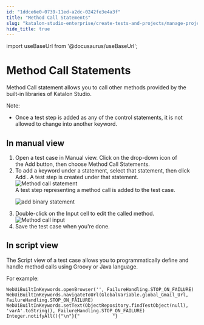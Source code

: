 ```yaml
---
id: "1ddce6e0-0739-11ed-a2dc-0242fe3e4a3f"
title: "Method Call Statements"
slug: "katalon-studio-enterprise/create-tests-and-projects/manage-projects/statements/method-call-statements"
hide_title: true
---
```

import useBaseUrl from '@docusaurus/useBaseUrl';


# <a id="concept-3836" class="anchor_top_offset"/><a id="ariaid-title1" class="anchor_top_offset"/>Method Call Statements

<p xmlns="http://www.w3.org/1999/xhtml" className="p">Method Call statement allows you to call other methods provided by the built-in libraries of <span className="ph">Katalon Studio</span>.</p> 
<div xmlns="http://www.w3.org/1999/xhtml" className="p"><div className="note note note_note"><span className="note__title">Note:</span> <ul className="ul"><li className="li"><p className="p">Once a test step is added as any of the control statements, it is not allowed to change into another keyword.</p></li></ul></div></div>

## <a id="task-5575" class="anchor_top_offset"/>In manual view

<ol xmlns="http://www.w3.org/1999/xhtml" className="ol steps"><li className="li step stepexpand"><span className="ph cmd">Open a test case in&nbsp;<span className="ph uicontrol">Manual</span>&nbsp;view. Click on the drop-down icon of the&nbsp;<span className="ph uicontrol">Add</span> button, then choose <span className="ph uicontrol">Method Call Statements</span>.</span></li><li className="li step stepexpand"><span className="ph cmd">To add a keyword under a statement, select that statement, then click <span className="ph uicontrol">Add</span> . A test step is created under that statement.</span><div className="itemgroup info"><img className="image" width={300} src={useBaseUrl("/1dea2d50-0739-11ed-a2dc-0242fe3e4a3f.png")} alt="Method call statement" /></div><div className="itemgroup stepresult">A test step representing a method call  is added to the test case.<p className="p"><img className="image" width={600} src={useBaseUrl("/1df83710-0739-11ed-a2dc-0242fe3e4a3f.png")} alt="add binary statement" /></p></div></li><li className="li step stepexpand"><span className="ph cmd">Double-click on the <span className="ph uicontrol">Input</span> cell to edit the called method.</span><div className="itemgroup info"><img className="image" width={600} src={useBaseUrl("/1e0667e0-0739-11ed-a2dc-0242fe3e4a3f.png")} alt="Method call input" /></div></li><li className="li step stepexpand"><span className="ph cmd">Save the test case when you're done. </span></li></ol> 

## <a id="concept-4098" class="anchor_top_offset"/>In script view

                        
<p xmlns="http://www.w3.org/1999/xhtml" className="p"> The <span className="ph uicontrol">Script</span> view of a test case allows you to programmatically define and handle method calls using Groovy or Java language. </p> 
            
<p xmlns="http://www.w3.org/1999/xhtml" className="p">For example:</p> 
            
<pre xmlns="http://www.w3.org/1999/xhtml" className="pre codeblock"><code>WebUiBuiltInKeywords.openBrowser('', FailureHandling.STOP_ON_FAILURE) WebUiBuiltInKeywords.navigateToUrl(GlobalVariable.global_Gmail_Url, FailureHandling.STOP_ON_FAILURE) WebUiBuiltInKeywords.setText(ObjectRepository.findTestObject(null), 'varA'.toString(), FailureHandling.STOP_ON_FAILURE) Integer.notifyAll(){"\n"}{"            "}</code></pre> 
        
